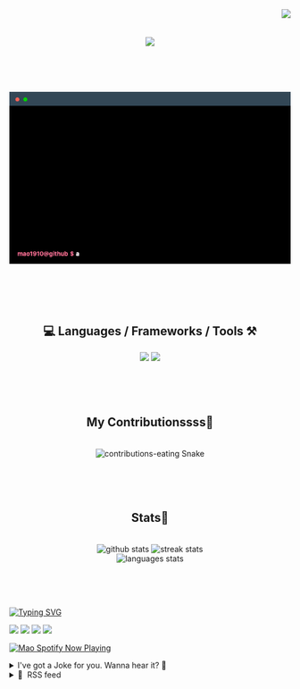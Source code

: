 <!-- VISITOR BADGE -->
<!-- https://github.com/hehuapei/visitor-badge -->

<img align="right" src="https://visitor-badge.laobi.icu/badge?page_id=mao1910.mao1910&left_color=%2379DAF9&right_color=%23FE6E96" />


<!-- TYPING SVG -->
<!-- https://github.com/DenverCoder1/readme-typing-svg -->

<h1 align="center">
    <img src="https://readme-typing-svg.herokuapp.com/?font=Righteous&size=35&center=true&vCenter=true&width=500&height=70&color=FE6E96&font=poppins&duration=5000&lines=Hi+There!+👋;+I'm+Mao!;" />
</h1>

<br/>

<!-- CODE/TERMINAL ABOUT ME -->
<h1 align="center">
<img src="./assets/terminal-5.gif" alt="Terminal" />
</h1>

<br/><br/><br/>


<!-- TECHNOLOGIES LOGOS -->
<!-- https://github.com/tandpfun/skill-icons -->

<h2 align="center">💻 Languages / Frameworks / Tools ⚒️</h2>
<div align="center">
    <img src="https://skillicons.dev/icons?i=javascript,typescript,angular,react,html,css,scss,bootstrap,cs,java,spring" />
    <img src="https://skillicons.dev/icons?i=flutter,firebase,supabase,mysql,git,github,gitlab,vscode,idea,maven,figma" />
</div>

<br/><br/><br/>


<!-- CONTRIBUTIONS SNAKE GAME -->
<!-- https://github.com/Platane/snk -->

<div align="center">
  <h2> My Contributionssss🐍 </h2>
  <br>
  <img alt="contributions-eating Snake" src="https://raw.githubusercontent.com/mao1910/mao1910/output/github-contribution-grid-snake.svg" />

  <!-- Four lines below suggested by Planate for Dark mode-->
  <picture>
  <source media="(prefers-color-scheme: dark)" srcset="github-snake-dark.svg" />
  <source media="(prefers-color-scheme: light)" srcset="github-snake.svg" />
  </picture>
  
  <br/><br/><br/>
</div>


<!-- GITHUB STATS -->
<!-- https://github.com/DenverCoder1/github-readme-streak-stats -->
<!-- https://github.com/anuraghazra/github-readme-stats -->
<!-- https://github-readme-stats-mao1910.vercel.app/ My own Vercel deployment-->

<h2 align="center"> Stats📝 </h2>
  <br>
<div align=center>
  <img width=429 src="https://github-readme-stats-mao1910.vercel.app/api?username=mao1910&count_private=true&show_icons=true&theme=dracula&rank_icon=github&hide=contribs&border_radius=10&border_color=79DAF9" alt="github stats"/>
  <img width=396 src="https://streak-stats.demolab.com/?user=mao1910&count_private=true&theme=dracula&currStreakNum=79DAF9&currStreakLabel=FE6E96&border_radius=10&border=79DAF9" alt="streak stats"/>
  <br/>
  <img src="https://github-readme-stats-mao1910.vercel.app/api/top-langs/?username=mao1910&layout=compact&theme=dracula&border_radius=10&size_weight=0.5&count_weight=0.5&border_color=79DAF9" alt="languages stats" />
</div>

<br/><br/><br/>


<!-- FOOTER -->
<!-- https://github.com/DenverCoder1/readme-typing-svg -->
<!-- https://readme-typing-svg.demolab.com/demo/ -->

<a href="https://git.io/typing-svg"><img src="https://readme-typing-svg.demolab.com?font=Poppins&pause=1000&color=FE6E96&width=535&lines=Thanks+for+dropping+by!;Feel+free+to+check+any+of+the+Socials+below+%F0%9F%91%87;Or+the+Joke+Of+The+Day+if+you're+down+for+a+giggle+%F0%9F%98%9D;Hope+to+see+you+again+%F0%9F%91%8A;Uh%3F+You're+still+here%3F;Well...+I'm+running+out+of+things+to+say...;Tell+you+what%2C+due+to+your+effort+and+perseverance%2C;I+shall+present+you+with+a+short+poem%3A;%22To+code%2C+or+not+to+code%2C+that+is+the+question%3A;Whether+'tis+nobler+in+the+IDE+to+debug;The+errors+and+issues+of+outrageous+software%2C;Or+to+take+up+the+keyboard+against+a+sea+of+bugs;And+by+coding%2C+end+them.%22;by+William+Shakespeare%2C+probably.+;Pretty+sure+that's+Hamlet's.;Alrighty%2C+this+has+been+fun.;But+I'll+restart+the+loop+now...+see+ya+soon!" alt="Typing SVG" /></a>


<!--  SOCIAL NETWORKS -->
<!-- https://github.com/alexandresanlim/Badges4-README.md-Profile -->

  <div> 
    <a href="https://www.deviantart.com/madeinkobaia/art/my-profile-is-under-construction-265626465" target="_blank"><img src="https://img.shields.io/badge/-LinkedIn-%230077B5?style=for-the-badge&logo=linkedin&logoColor=white" target="_blank"></a> <!-- ADD LINKEDIN PROFILE -->
    <a href = "https://www.nicepng.com/ourpic/u2q8o0t4t4r5o0r5_website-under-construction-png-graphic-transparent-website-under/"><img src="https://img.shields.io/badge/Portfolio-4285F4?style=for-the-badge&logo=Google-chrome&logoColor=white" target="_blank"></a> <!-- ADD PORTFOLIO WEBSITE -->
    <a href="https://discord.gg" target="_blank"><img src="https://img.shields.io/badge/Discord-7289DA?style=for-the-badge&logo=discord&logoColor=white" target="_blank"></a> <!-- ADD DISCORD -->
    <a href = "mailto:mao1910dev@gmail.com"><img src="https://img.shields.io/badge/Gmail-D14836?style=for-the-badge&logo=gmail&logoColor=white" target="_blank"></a>
  </div>


<!-- SPOTIFY PLAYING-->
<!-- https://github.com/novatorem/novatorem -->
<!-- https://spotify-now-playing-novatorem-git-main-mao1910.vercel.app/ My own Vercel deployment-->

[<img width=438px src="https://spotify-now-playing-git-main-mao1910.vercel.app//api/spotify/?border_color=FE6E96" alt="Mao Spotify Now Playing" />](https://open.spotify.com/user/31542et242zglhf42ydrtqgvuvde)


<!-- JOKE OF THE DAY -->
<!-- https://github.com/ABSphreak/readme-jokes -->
<!-- https://readme-jokes-git-master-mao1910.vercel.app/ My own Vercel deployment-->

<details>
<summary>I've got a Joke for you. Wanna hear it? 🙈</summary>

<br/>

 <tr>
 <td style="padding-top:4px"><img src = "https://readme-jokes-git-master-mao1910.vercel.app/api?&theme=dracula"></td>
 </tr>

</details>


<!-- RSS FEED -->
<!-- https://github.com/gautamkrishnar/blog-post-workflow -->

<details>
<summary>📕 &nbsp;RSS feed</summary>

<br/>

<!-- BLOG-POST-LIST:START -->
 #### - [Музыкальный discord бот Kai'Sa](https://dev.to/edexade/muzykalnyi-discord-bot-kaisa-1p24) 
 <details><summary>Article</summary> <h2>
  
  
  🎵 Добро пожаловать в мир музыки с "Кайсой из К/DA"! 🎵
</h2>

<p>🎧 Познакомьтесь с вашим новым музыкальным спутником, который перенесет вас в мир магии и музыки, как это делают Кайсы из K/DA! Наш бот - это не просто музыкальный бот, это настоящий артист, создающий уникальную атмосферу на вашем сервере Discord.</p>

<p>✨ Почему выбрать именно нас:</p>

<ul>
<li><strong>Поддержка всех ВК песен, альбомов и плейлистов</strong></li>
<li>🎶 Бескрайний музыкальный опыт: Наш бот предоставляет доступ к миллионам треков самых разных жанров. От хип-хопа до классики, от K-Pop до рок-н-ролла - у нас есть всё!</li>
<li>🤖 Интуитивный интерфейс управления: Наш бот прост в использовании, даже если вы новичок в Discord. Управление музыкой - это легко!</li>
<li>🌟 Поддержка текстовых и голосовых команд: Вы можете управлять музыкой, даже не выходя из голосового чата!</li>
</ul>

<p>🎉 Присоединяйтесь к нам и окунитесь в мир музыки и развлечений, напоминающий невероятные выступления Кайсы из K/DA на большой сцене! Наслаждайтесь звуками и создавайте незабываемые моменты на своем сервере Discord с музыкальным ботом "Кайса из К/DA"! 🎶💃🎤</p>

<h2>
  
  
  Не терпится начать?)
</h2>

<h3>
  
  
  Дискорд:
</h3>

<h3>
  
  
  <a href="https://discord.com/oauth2/authorize?client_id=1147834135918956577&amp;permissions=0&amp;scope=bot%20applications.commands"><u>Нажмите, чтобы добавить бота к себе на сервер</u></a>
</h3>

<h3>
  
  
  GitHub:
</h3>

<h3>
  
  
  <a href="https://github.com/issamansur/KaiSa"><u>Нажмите, чтобы посмотреть начинку и сказать, что это <del>говнокод</del></u></a>
</h3>

<h2>
  
  
  Команды
</h2>

<ul>
<li>✅ - готово</li>
<li>⌛ - в процессе</li>
<li>❌ - в планах</li>
</ul>

<div class="table-wrapper-paragraph"><table>
  <tr>
    <td><b>Команды управления ботом</b></td>
    <td><b>Команды управления аккаунтом пользователя</b></td>
  </tr>
  <tr>
    <td>✅ /ping</td>
    <td>✅ /register</td>
  </tr>
  <tr>
    <td>⌛ /help</td>
    <td>✅ /unregister</td>
  </tr>
  <tr>
    <td>✅ /report</td>
    <td>✅ /auth [id гильдии] [логин/телефон] [пароль]</td>
  </tr>
</table></div>

<div class="table-wrapper-paragraph"><table>
  <tr>
    <td><b>Команды поиска и воспроизведения музыки</b></td>
    <td><b>Команды управления воспроизведением музыки</b></td>
  </tr>
  <tr>
    <td>✅ /search [название/автор песни]</td>
    <td>✅ /list</td>
  </tr>
  <tr>
    <td>✅ /search-album [название плейлиста (исполнителя)]</td>
    <td>✅ /repeat [OFF | ONE | ALL]</td>
  </tr>
  <tr>
    <td>✅ /search-playlist [название плейлиста (пользователя)]</td>
    <td>✅ /skip</td>
  </tr>
  <tr>
    <td>⌛ Soon...</td>
    <td>✅ /quit</td>
  </tr>
</table></div>

<h2>
  
  
  Что мы кокодили, кокожим и будем кокодить:
</h2>

<h3>
  
  
  Общее:
</h3>

<ul>
<li>✅ Воспроизведение и интерактивность с голосовыми каналами</li>
<li>✅ Интеграция <code>vkpymusic</code> для доступа к аудио и плейлистам</li>
<li>✅ Работа с аудио</li>
<li>✅ СКАЧИВАНИЕ!!!</li>
<li>✅ Работа с плейлистами</li>
</ul>

<h3>
  
  
  Очередь треков:
</h3>

<ul>
<li>✅ Своя очередь для каждой группы</li>
<li>✅ Очередь треков (синхронная)</li>
<li>❌ Очередь асинхронная (с использованием <code>asyncio.Queue</code> или иначе)</li>
</ul>

<h3>
  
  
  Токены VK API:
</h3>

<ul>
<li>✅ Сохранение <code>API</code> токенов для каждой гильдии/сервера</li>
<li>✅ Автоматическое переподключение сервиса вместо <code>/register</code>
</li>
<li>❌ Проверка валидности <code>API</code> токена</li>
</ul>

<h3>
  
  
  Прочее:
</h3>

<ul>
<li>⌛ Редизайн и правки</li>
<li>⌛ Документация и комментарии к коду</li>
<li>⌛ Тестирование и отладка</li>
</ul>

<h3>
  
  
  Возможное и невозможное:
</h3>

<ul>
<li>❌ Дополнительные функции для управления плейлистами</li>
<li>❌ Интеграция с другими музыкальными сервисами</li>
<li>❌ Работоспособность на 100%</li>
</ul>

 </details> 
 <hr /> 

 #### - [Create an entry approval workflow with Statamic Revisions](https://dev.to/visuellverstehen/create-an-entry-approval-workflow-with-statamic-revisions-4gnc) 
 <details><summary>Article</summary> <p>When managing entries in your Statamic application that gather external data, such as from APIs, you may find it necessary to implement a data control step before publication. Statamic offers a useful tool for this purpose known as the revisions feature, specifically focusing on <strong>working copies</strong>.</p>

<p>In the following sections, I'll guide you through the process of creating an Approval Mechanism for Statamic.</p>

<p>This article is structured as follows:</p>

<ul>
<li>Who is this article for?</li>
<li>What we are about to do</li>
<li>Let's bring in the data!</li>
<li>Let authors know that there's something to review</li>
<li>Create a feedback form</li>
<li>Tracking feedback and dates</li>
<li>Handling publication</li>
<li>Conclusion</li>
</ul>

<h2>
  
  
  Who is this article for?
</h2>

<p>This article is primarily aimed at Statamic developers who are already acquainted with Statamic's core concepts and have a basic understanding of PHP and Laravel. To fully comprehend and implement the Approval Mechanism discussed here, readers should be familiar with key Statamic elements like entries and blueprints.</p>

<p>Additionally, a basic grasp of Vue.js for handling user interface components and API integration knowledge will prove beneficial in following concepts presented in this article.</p>

<p>I would recommended that you also have a basic understanding of <a href="https://statamic.dev/extending">extending Statamic</a>, but if you're new to this, it's a good idea to explore those concepts beforehand for a smoother learning experience.</p>

<p>You need <strong>Statamic Pro</strong> to enable the revisions feature.</p>

<h2>
  
  
  What we are about to do
</h2>

<p>In this article, our primary objective is to create an Approval Mechanism within Statamic, emphasizing the process of managing entries and enabling a structured review and feedback workflow. While we briefly touch on data import as context, our main focus lies in developing this mechanism. We'll explore how to efficiently flag entries as 'Needs Review,' facilitate feedback from CMS authors through a built-in feedback form, and dynamically update entry statuses for better organization.</p>

<p>Additionally, we'll demonstrate how to log feedback and maintain feedback history as part of this comprehensive solution. For illustration, we'll use a 'persons' collection where each person is associated with a unique 'external_service_id,' linking them to external data sources.</p>

<h2>
  
  
  What's a working copy?
</h2>

<p>Working copies serve as a <strong>temporary version</strong> of an entry, generated when you edit and save an existing entry. You then have the option to create a revision or proceed with publication. Should you opt for a revision or publication, the working copy will be discarded. Conversely, choosing to save your changes ensures that the working copy is promptly updated.</p>

<p>By default working copies are saved inside the revisions folder. The path can be set in the <code>config/statamic/revisions.php</code> file. By default it's set to <code>storage_path('statamic/revisions')</code>.</p>

<h2>
  
  
  Let's bring in the data!
</h2>

<p>We assume we already have some existing persons in our collection. Inside our import method we want to update or create a working copy of each entry.<br>
</p>

<div class="highlight js-code-highlight">
<pre class="highlight php"><code><span class="k">foreach</span> <span class="p">(</span><span class="nv">$personEntries</span> <span class="k">as</span> <span class="nv">$personEntry</span><span class="p">)</span> <span class="p">{</span>
    <span class="k">if</span> <span class="p">(</span><span class="nv">$personEntry</span><span class="o">-&gt;</span><span class="nf">hasWorkingCopy</span><span class="p">())</span> <span class="p">{</span>
        <span class="c1">// Update working copy</span>
    <span class="k">else</span> <span class="p">{</span>
        <span class="c1">// Create working copy</span>
    <span class="p">}</span>
<span class="p">}</span>
</code></pre>

</div>



<p>Now let's implement these methods. We are assuming that the <strong>new data</strong> comes in an array that represents the data structure of our person blueprint. For example:<br>
</p>

<div class="highlight js-code-highlight">
<pre class="highlight php"><code><span class="nv">$newData</span> <span class="o">=</span> <span class="p">[</span>
    <span class="s1">'name'</span> <span class="o">=&gt;</span> <span class="s1">'Smeagol'</span><span class="p">,</span>
    <span class="s1">'diet'</span> <span class="o">=&gt;</span> <span class="s1">'juicy sweet fish'</span><span class="p">,</span>
    <span class="s1">'job_title'</span> <span class="o">=&gt;</span> <span class="s1">'Tourist Guide'</span><span class="p">,</span>
<span class="p">];</span>
</code></pre>

</div>



<p><strong>Creating</strong> the working copy<br>
</p>

<div class="highlight js-code-highlight">
<pre class="highlight php"><code><span class="k">function</span> <span class="n">createWorkingCopy</span><span class="p">(</span><span class="kt">Entry</span> <span class="nv">$entry</span><span class="p">,</span> <span class="kt">array</span> <span class="nv">$data</span><span class="p">)</span>
<span class="p">{</span>
    <span class="c1">// Set the new data</span>
    <span class="k">foreach</span> <span class="p">(</span><span class="nv">$data</span> <span class="k">as</span> <span class="nv">$key</span> <span class="o">=&gt;</span> <span class="nv">$value</span><span class="p">)</span> <span class="p">{</span>
        <span class="nv">$entry</span><span class="o">-&gt;</span><span class="nf">set</span><span class="p">(</span><span class="nv">$key</span><span class="p">,</span> <span class="nv">$value</span><span class="p">);</span>
    <span class="p">}</span>

    <span class="c1">// Create a working copy from the entry</span>
    <span class="nv">$workingCopy</span> <span class="o">=</span> <span class="nv">$entry</span><span class="o">-&gt;</span><span class="nf">makeWorkingCopy</span><span class="p">();</span>

    <span class="c1">// Save the working copy</span>
    <span class="nv">$workingCopy</span><span class="o">-&gt;</span><span class="nf">save</span><span class="p">();</span>
<span class="p">}</span>
</code></pre>

</div>



<p><strong>Updating</strong> the working copy is a little more complicated since the data can't be set directly on the working copy. We have to get the data from the working copy, update it and then save it again.<br>
</p>

<div class="highlight js-code-highlight">
<pre class="highlight php"><code><span class="k">function</span> <span class="n">updateWorkingCopy</span><span class="p">(</span><span class="kt">Entry</span> <span class="nv">$entry</span><span class="p">,</span> <span class="kt">array</span> <span class="nv">$newData</span><span class="p">)</span>
<span class="p">{</span>
    <span class="c1">// Get current data from the data attribute and merge it with the new data.</span>
    <span class="nv">$currentData</span> <span class="o">=</span> <span class="nv">$entry</span><span class="o">-&gt;</span><span class="nf">workingCopy</span><span class="p">()</span><span class="o">-&gt;</span><span class="nf">attribute</span><span class="p">(</span><span class="s1">'data'</span><span class="p">);</span>
    <span class="nv">$updatedData</span> <span class="o">=</span> <span class="p">[</span><span class="mf">...</span><span class="nv">$currentData</span><span class="p">,</span> <span class="mf">...</span><span class="nv">$newPureData</span><span class="p">];</span>

    <span class="nv">$entry</span>
        <span class="o">-&gt;</span><span class="nf">workingCopy</span><span class="p">()</span>
        <span class="o">-&gt;</span><span class="nf">attribute</span><span class="p">(</span><span class="s1">'data'</span><span class="p">,</span> <span class="nv">$updatedData</span><span class="p">)</span>
        <span class="o">-&gt;</span><span class="nf">save</span><span class="p">();</span>
<span class="p">}</span>
</code></pre>

</div>



<p>So, at the moment, we always create or update a working copy and overwrite a possible existing one. In this case, that's okay, but you may want to check if there is already a working copy, and if so, create a new revision instead of overwriting the working copy. But that results in potentially a lot of revisions. So you have to decide what's best for you. I will only cover the working copy case here.</p>

<p>Additionally, you should have a field in your entries blueprint where you save the last imported date to check if the incoming data is newer than the last import. If not, you can skip the entry. That, of course, presupposes that your external data also provides some kind of 'updated_at' field.</p>

<h2>
  
  
  Let authors know that there's something to review
</h2>

<p>What we did before is basically everything you need to have a simple approval mechanism where new data gets saved inside a working copy to be reviewed. But we want to give the CMS authors a hint that there is something to review. We will do this by adding a status field.</p>

<p>What we need is a custom field type that we can use in our blueprint. I won't go into detail here about how to create a custom field type. You can read about it in the <a href="https://statamic.dev/extending/fieldtypes">Statamic documentation</a>.</p>

<p>We will create a custom field type called 'approval_status' that will have three possible values: 'needs_review,' 'approved,' and 'feedback_sent.'</p>

<p>We will add some methods to our ApprovalStatus.php fieldtype class to check the status.<br>
</p>

<div class="highlight js-code-highlight">
<pre class="highlight php"><code><span class="k">public</span> <span class="k">function</span> <span class="n">preProcessIndex</span><span class="p">(</span><span class="nv">$data</span><span class="p">)</span>
<span class="p">{</span>
    <span class="k">return</span> <span class="nv">$this</span><span class="o">-&gt;</span><span class="nf">getStatus</span><span class="p">();</span>
<span class="p">}</span>

<span class="k">public</span> <span class="k">function</span> <span class="n">preload</span><span class="p">()</span>
<span class="p">{</span>
    <span class="k">return</span> <span class="nv">$this</span><span class="o">-&gt;</span><span class="nf">getStatus</span><span class="p">();</span>
<span class="p">}</span>

<span class="k">protected</span> <span class="k">function</span> <span class="n">getStatus</span><span class="p">():</span> <span class="kt">array</span>
<span class="p">{</span>
    <span class="nv">$entry</span> <span class="o">=</span> <span class="nv">$this</span><span class="o">-&gt;</span><span class="nf">field</span><span class="p">()</span><span class="o">-&gt;</span><span class="k">parent</span><span class="p">();</span>

    <span class="k">return</span> <span class="nc">ApprovalStatus</span><span class="o">::</span><span class="nf">get</span><span class="p">(</span><span class="nv">$entry</span><span class="p">);</span>
<span class="p">}</span>
</code></pre>

</div>



<p>As you can see, it can be better to outsource the logic to a separate class. We will create an ApprovalStatus class that will have a static method to get the status. This method will use a variable <code>$feedbackDate</code>. This variable will be set when the CMS author gives feedback and deleted when the working copy is published. We will cover this later.</p>

<p>Here's a little diagram that visually explains the logic behind the status check:</p>

<p><a href="https://res.cloudinary.com/practicaldev/image/fetch/s--2QW8X5-1--/c_limit%2Cf_auto%2Cfl_progressive%2Cq_auto%2Cw_800/https://dev-to-uploads.s3.amazonaws.com/uploads/articles/8nxdpy58dxq30m44tqp1.png" class="article-body-image-wrapper"><img src="https://res.cloudinary.com/practicaldev/image/fetch/s--2QW8X5-1--/c_limit%2Cf_auto%2Cfl_progressive%2Cq_auto%2Cw_800/https://dev-to-uploads.s3.amazonaws.com/uploads/articles/8nxdpy58dxq30m44tqp1.png" alt="The logic behind the approval status" width="800" height="453"></a></p>

<p>… and the corresponding code:<br>
</p>

<div class="highlight js-code-highlight">
<pre class="highlight php"><code><span class="k">public</span> <span class="k">static</span> <span class="k">function</span> <span class="n">get</span><span class="p">(</span><span class="kt">Entry</span> <span class="nv">$entry</span><span class="p">):</span> <span class="kt">array</span>
<span class="p">{</span>
    <span class="nv">$workingCopyData</span> <span class="o">=</span> <span class="nv">$entry</span><span class="o">-&gt;</span><span class="nf">workingCopy</span><span class="p">()</span><span class="o">?-&gt;</span><span class="nf">attribute</span><span class="p">(</span><span class="s1">'data'</span><span class="p">);</span>
    <span class="nv">$feedbackDate</span> <span class="o">=</span> <span class="nv">$workingCopyData</span><span class="p">[</span><span class="s1">'feedback_date'</span><span class="p">];</span>

    <span class="c1">// The person has no working copy and is published, so there's noting to be reviewed.</span>
    <span class="k">if</span> <span class="p">(</span><span class="o">!</span> <span class="nv">$entry</span><span class="o">-&gt;</span><span class="nf">hasWorkingCopy</span><span class="p">()</span> <span class="o">&amp;&amp;</span> <span class="nv">$entry</span><span class="o">-&gt;</span><span class="nf">published</span><span class="p">())</span> <span class="p">{</span>
        <span class="k">return</span> <span class="p">[</span><span class="s1">'status'</span> <span class="o">=&gt;</span> <span class="s1">'approved'</span><span class="p">];</span>
    <span class="p">}</span>

    <span class="c1">// The person has a working copy and has no feedback date, so a review was sent.</span>
    <span class="k">if</span> <span class="p">(</span><span class="nv">$entry</span><span class="o">-&gt;</span><span class="nf">hasWorkingCopy</span><span class="p">()</span> <span class="o">&amp;&amp;</span> <span class="nv">$feedbackDate</span><span class="p">)</span> <span class="p">{</span>
        <span class="k">return</span> <span class="p">[</span><span class="s1">'status'</span> <span class="o">=&gt;</span> <span class="s1">'feedback_sent'</span><span class="p">];</span>
    <span class="p">}</span>

    <span class="c1">// The person has a working copy and has no feedback date, so it needs a review.</span>
    <span class="k">if</span> <span class="p">(</span><span class="nv">$entry</span><span class="o">-&gt;</span><span class="nf">hasWorkingCopy</span><span class="p">()</span> <span class="o">&amp;&amp;</span> <span class="o">!</span> <span class="nv">$feedbackDate</span><span class="p">)</span> <span class="p">{</span>
        <span class="k">return</span> <span class="p">[</span><span class="s1">'status'</span> <span class="o">=&gt;</span> <span class="s1">'needs_review'</span><span class="p">];</span>
    <span class="p">}</span>
<span class="p">}</span>
</code></pre>

</div>



<p>The Vue components to our ApprovalStatus field type class are pretty simple. They get the status with the help of the <code>preload()</code> and the <code>preProcessIndex()</code> methods.<br>
</p>

<div class="highlight js-code-highlight">
<pre class="highlight javascript"><code><span class="c1">// ApprovalStatus.vue</span>

<span class="o">&lt;</span><span class="nx">template</span><span class="o">&gt;</span>
    <span class="o">&lt;</span><span class="nx">div</span><span class="o">&gt;</span><span class="p">{{</span> <span class="k">this</span><span class="p">.</span><span class="nx">meta</span><span class="p">.</span><span class="nx">status</span> <span class="p">}}</span><span class="o">&lt;</span><span class="sr">/div</span><span class="err">&gt;
</span><span class="o">&lt;</span><span class="sr">/template</span><span class="err">&gt;
</span></code></pre>

</div>





<div class="highlight js-code-highlight">
<pre class="highlight javascript"><code><span class="c1">// ApprovalStatusIndex.vue</span>

<span class="o">&lt;</span><span class="nx">template</span><span class="o">&gt;</span>
    <span class="o">&lt;</span><span class="nx">span</span><span class="o">&gt;</span><span class="p">{{</span> <span class="k">this</span><span class="p">.</span><span class="nx">value</span><span class="p">.</span><span class="nx">status</span> <span class="p">}}</span><span class="o">&lt;</span><span class="sr">/span</span><span class="err">&gt;
</span><span class="o">&lt;</span><span class="sr">/template</span><span class="err">&gt;
</span></code></pre>

</div>



<p>You can also add your classes and pass a color to your status array to style the status in the control panel. You can find more information about index field types here: <a href="https://statamic.dev/extending/fieldtypes#index-fieldtypes">Statamic Index Fieldtypes</a></p>

<h2>
  
  
  Giving Feedback
</h2>

<p><a href="https://res.cloudinary.com/practicaldev/image/fetch/s--OtCQX82d--/c_limit%2Cf_auto%2Cfl_progressive%2Cq_auto%2Cw_800/https://dev-to-uploads.s3.amazonaws.com/uploads/articles/p5srd95lx1jyrqrp9731.png" class="article-body-image-wrapper"><img src="https://res.cloudinary.com/practicaldev/image/fetch/s--OtCQX82d--/c_limit%2Cf_auto%2Cfl_progressive%2Cq_auto%2Cw_800/https://dev-to-uploads.s3.amazonaws.com/uploads/articles/p5srd95lx1jyrqrp9731.png" alt="Feedback Workflow Step 1" width="673" height="430"></a></p>

<p><a href="https://res.cloudinary.com/practicaldev/image/fetch/s--kTarJiru--/c_limit%2Cf_auto%2Cfl_progressive%2Cq_auto%2Cw_800/https://dev-to-uploads.s3.amazonaws.com/uploads/articles/1svk7xgo2zc7hokwxkzd.png" class="article-body-image-wrapper"><img src="https://res.cloudinary.com/practicaldev/image/fetch/s--kTarJiru--/c_limit%2Cf_auto%2Cfl_progressive%2Cq_auto%2Cw_800/https://dev-to-uploads.s3.amazonaws.com/uploads/articles/1svk7xgo2zc7hokwxkzd.png" alt="Feedback Workflow Step 2 and 3" width="673" height="186"></a></p>

<p><a href="https://res.cloudinary.com/practicaldev/image/fetch/s--6zONksek--/c_limit%2Cf_auto%2Cfl_progressive%2Cq_auto%2Cw_800/https://dev-to-uploads.s3.amazonaws.com/uploads/articles/pkoe76v667jodlxrodzo.png" class="article-body-image-wrapper"><img src="https://res.cloudinary.com/practicaldev/image/fetch/s--6zONksek--/c_limit%2Cf_auto%2Cfl_progressive%2Cq_auto%2Cw_800/https://dev-to-uploads.s3.amazonaws.com/uploads/articles/pkoe76v667jodlxrodzo.png" alt="Feedback Wokflow Step 4" width="673" height="413"></a></p>

<h3>
  
  
  Create a feedback form
</h3>

<p>The form is also a custom fieldtype. It will have a textarea and a button to submit the feedback. We assume that the person entry has an email stored. We can write our feedback into the text field and with the click on the button, we will make a post request to a custom route that takes care of error handling and sending the mail. After sending the mail, we want to disable the form and the button to prevent multiple feedbacks.</p>

<p>This is how the Vue component can look like:<br>
</p>

<div class="highlight js-code-highlight">
<pre class="highlight javascript"><code><span class="o">&lt;</span><span class="nx">template</span><span class="o">&gt;</span>
    <span class="o">&lt;</span><span class="nx">div</span><span class="o">&gt;</span>
        <span class="o">&lt;</span><span class="nx">textarea</span> <span class="nx">v</span><span class="o">-</span><span class="nx">model</span><span class="o">=</span><span class="dl">"</span><span class="s2">message</span><span class="dl">"</span><span class="o">&gt;&lt;</span><span class="sr">/textarea</span><span class="err">&gt;
</span>        <span class="o">&lt;</span><span class="nx">div</span><span class="o">&gt;</span>
            <span class="o">&lt;</span><span class="nx">div</span><span class="o">&gt;</span><span class="nx">Send</span> <span class="nx">a</span> <span class="nx">mail</span> <span class="nx">to</span> <span class="p">{{</span> <span class="k">this</span><span class="p">.</span><span class="nx">mail</span> <span class="p">}}</span><span class="o">&lt;</span><span class="sr">/div</span><span class="err">&gt;
</span>            <span class="o">&lt;</span><span class="nx">button</span> <span class="p">:</span><span class="nx">disabled</span><span class="o">=</span><span class="dl">"</span><span class="s2">mailSent</span><span class="dl">"</span> <span class="p">@</span><span class="nd">click</span><span class="o">=</span><span class="dl">"</span><span class="s2">sendEmail</span><span class="dl">"</span><span class="o">&gt;</span>
                <span class="o">&lt;</span><span class="nx">span</span> <span class="nx">v</span><span class="o">-</span><span class="k">if</span><span class="o">=</span><span class="dl">"</span><span class="s2">this.mailSent</span><span class="dl">"</span><span class="o">&gt;</span><span class="nx">E</span><span class="o">-</span><span class="nx">Mail</span> <span class="nx">is</span> <span class="nx">on</span> <span class="nx">the</span> <span class="nx">way</span><span class="o">&lt;</span><span class="sr">/span</span><span class="err">&gt;
</span>                <span class="o">&lt;</span><span class="nx">span</span> <span class="nx">v</span><span class="o">-</span><span class="k">else</span><span class="o">&gt;</span><span class="nx">Send</span> <span class="nx">E</span><span class="o">-</span><span class="nx">Mail</span><span class="o">&lt;</span><span class="sr">/span</span><span class="err">&gt;
</span>            <span class="o">&lt;</span><span class="sr">/button</span><span class="err">&gt;
</span>        <span class="o">&lt;</span><span class="sr">/div</span><span class="err">&gt;
</span>    <span class="o">&lt;</span><span class="sr">/div</span><span class="err">&gt;
</span><span class="o">&lt;</span><span class="sr">/template</span><span class="err">&gt;
</span>
<span class="o">&lt;</span><span class="nx">script</span><span class="o">&gt;</span>
<span class="k">import</span> <span class="nx">axios</span> <span class="k">from</span> <span class="dl">'</span><span class="s1">axios</span><span class="dl">'</span><span class="p">;</span>

<span class="k">export</span> <span class="k">default</span> <span class="p">{</span>
    <span class="na">mixins</span><span class="p">:</span> <span class="p">[</span><span class="nx">Fieldtype</span><span class="p">],</span>
    <span class="na">inject</span><span class="p">:</span> <span class="p">[</span><span class="dl">'</span><span class="s1">storeName</span><span class="dl">'</span><span class="p">],</span>

    <span class="nx">data</span><span class="p">()</span> <span class="p">{</span>
        <span class="k">return</span> <span class="p">{</span>
            <span class="na">message</span><span class="p">:</span> <span class="dl">''</span><span class="p">,</span>
            <span class="na">mailSent</span><span class="p">:</span> <span class="kc">false</span><span class="p">,</span>
        <span class="p">};</span>
    <span class="p">},</span>

    <span class="na">computed</span><span class="p">:</span> <span class="p">{</span>
        <span class="na">mail</span><span class="p">:</span> <span class="kd">function</span> <span class="p">()</span> <span class="p">{</span>
            <span class="k">return</span> <span class="k">this</span><span class="p">.</span><span class="nx">$store</span><span class="p">.</span><span class="nx">state</span><span class="p">.</span><span class="nx">publish</span><span class="p">[</span><span class="k">this</span><span class="p">.</span><span class="nx">storeName</span><span class="p">].</span><span class="nx">values</span><span class="p">.</span><span class="nx">email</span><span class="p">;</span>
        <span class="p">},</span>
        <span class="na">pid</span><span class="p">:</span> <span class="kd">function</span> <span class="p">()</span> <span class="p">{</span>
            <span class="k">return</span> <span class="k">this</span><span class="p">.</span><span class="nx">$store</span><span class="p">.</span><span class="nx">state</span><span class="p">.</span><span class="nx">publish</span><span class="p">[</span><span class="k">this</span><span class="p">.</span><span class="nx">storeName</span><span class="p">].</span><span class="nx">values</span><span class="p">.</span><span class="nx">pid</span><span class="p">;</span>
        <span class="p">},</span>
    <span class="p">},</span>

    <span class="na">methods</span><span class="p">:</span> <span class="p">{</span>
        <span class="nx">sendEmail</span><span class="p">()</span> <span class="p">{</span>
            <span class="k">this</span><span class="p">.</span><span class="nx">$progress</span><span class="p">.</span><span class="nx">start</span><span class="p">(</span><span class="dl">'</span><span class="s1">review_mail</span><span class="dl">'</span><span class="p">);</span>

            <span class="nx">axios</span><span class="p">.</span><span class="nx">post</span><span class="p">(</span><span class="dl">'</span><span class="s1">/admin/person/review/send</span><span class="dl">'</span><span class="p">,</span> <span class="p">{</span>
                <span class="na">message</span><span class="p">:</span> <span class="k">this</span><span class="p">.</span><span class="nx">message</span><span class="p">,</span>
                <span class="na">email</span><span class="p">:</span> <span class="k">this</span><span class="p">.</span><span class="nx">mail</span><span class="p">,</span>
            <span class="p">})</span>
                <span class="p">.</span><span class="nx">then</span><span class="p">(</span><span class="nx">response</span> <span class="o">=&gt;</span> <span class="p">{</span>
                    <span class="k">this</span><span class="p">.</span><span class="nx">$progress</span><span class="p">.</span><span class="nx">complete</span><span class="p">(</span><span class="dl">'</span><span class="s1">review_mail</span><span class="dl">'</span><span class="p">);</span>
                    <span class="k">this</span><span class="p">.</span><span class="nx">$toast</span><span class="p">.</span><span class="nx">success</span><span class="p">(</span><span class="s2">`E-Mail sent to </span><span class="p">${</span><span class="k">this</span><span class="p">.</span><span class="nx">mail</span><span class="p">}</span><span class="s2">!`</span><span class="p">);</span>
                    <span class="k">this</span><span class="p">.</span><span class="nx">mailSent</span> <span class="o">=</span> <span class="kc">true</span><span class="p">;</span>
                <span class="p">})</span>
                <span class="p">.</span><span class="k">catch</span><span class="p">(</span><span class="nx">error</span> <span class="o">=&gt;</span> <span class="p">{</span>
                    <span class="k">this</span><span class="p">.</span><span class="nx">$progress</span><span class="p">.</span><span class="nx">complete</span><span class="p">(</span><span class="dl">'</span><span class="s1">review_mail</span><span class="dl">'</span><span class="p">);</span>
                    <span class="k">this</span><span class="p">.</span><span class="nx">$toast</span><span class="p">.</span><span class="nx">error</span><span class="p">(</span><span class="nx">error</span><span class="p">.</span><span class="nx">response</span><span class="p">.</span><span class="nx">data</span><span class="p">.</span><span class="nx">error</span><span class="p">);</span>
                    <span class="k">this</span><span class="p">.</span><span class="nx">mailSent</span> <span class="o">=</span> <span class="kc">false</span><span class="p">;</span>
                <span class="p">});</span>
        <span class="p">}</span>
    <span class="p">}</span>
<span class="p">};</span>
<span class="o">&lt;</span><span class="sr">/script</span><span class="err">&gt;
</span></code></pre>

</div>



<h3>
  
  
  Tracking feedback and dates
</h3>

<p>To allow a better overview of previous sent feedback, you can log your feedback in a replicator field below the feedback form. Simply add some code to the method that handles your post request from the form component above. Let's assume this method is inside the same class as the create and update working copy methods.<br>
</p>

<div class="highlight js-code-highlight">
<pre class="highlight php"><code><span class="k">function</span> <span class="n">saveFeedback</span><span class="p">(</span><span class="kt">string</span> <span class="nv">$entryId</span><span class="p">,</span> <span class="kt">string</span> <span class="nv">$feedbackMessage</span><span class="p">)</span>
<span class="p">{</span>
    <span class="nv">$entry</span> <span class="o">=</span> <span class="nc">Entry</span><span class="o">::</span><span class="nf">find</span><span class="p">(</span><span class="nv">$entryId</span><span class="p">);</span>

    <span class="nv">$currentFeedbackLog</span> <span class="o">=</span> <span class="nv">$entry</span><span class="o">-&gt;</span><span class="nf">workingCopy</span><span class="p">()</span><span class="o">-&gt;</span><span class="nf">attribute</span><span class="p">(</span><span class="s1">'data'</span><span class="p">)[</span><span class="s1">'feedback_logs'</span><span class="p">]</span> <span class="o">??</span> <span class="p">[];</span>
    <span class="nv">$newLog</span> <span class="o">=</span> <span class="p">[</span>
        <span class="s1">'type'</span> <span class="o">=&gt;</span> <span class="s1">'log'</span><span class="p">,</span>
        <span class="s1">'enabled'</span> <span class="o">=&gt;</span> <span class="kc">true</span><span class="p">,</span>
        <span class="s1">'id'</span> <span class="o">=&gt;</span> <span class="nc">RowId</span><span class="o">::</span><span class="nf">generate</span><span class="p">(),</span>
        <span class="s1">'mail'</span> <span class="o">=&gt;</span> <span class="nv">$feedbackLog</span><span class="p">,</span>
        <span class="s1">'time'</span> <span class="o">=&gt;</span> <span class="nf">now</span><span class="p">()</span><span class="o">-&gt;</span><span class="nf">format</span><span class="p">(</span><span class="s1">'d.m.Y H:i:s'</span><span class="p">),</span>
    <span class="p">];</span>

    <span class="nv">$updatedLog</span> <span class="o">=</span> <span class="nb">array_merge</span><span class="p">([</span><span class="nv">$newLog</span><span class="p">],</span> <span class="nv">$currentFeedbackLog</span><span class="p">);</span>

    <span class="nv">$this</span><span class="o">-&gt;</span><span class="nf">updateWorkingCopy</span><span class="p">(</span><span class="nv">$entry</span><span class="p">,</span> <span class="p">[</span>
        <span class="s1">'feedback_logs'</span> <span class="o">=&gt;</span> <span class="nv">$updatedLog</span><span class="p">,</span>
        <span class="s1">'feedback_date'</span> <span class="o">=&gt;</span> <span class="nf">now</span><span class="p">()</span><span class="o">-&gt;</span><span class="nf">format</span><span class="p">(</span><span class="s1">'Y-m-d\TH:i:s.uP'</span><span class="p">),</span>

    <span class="p">]);</span>
<span class="p">}</span>
</code></pre>

</div>



<h2>
  
  
  Handling publication
</h2>

<p>To finish up the approval mechanism, we just have to delete the feedback date automatically when the entry gets published. We can achieve this by <a href="https://statamic.dev/extending/events#overview">listening to the <code>EntrySaved</code></a> vent. We will create a listener class that will check if the entry is from the persons collection and has set a feedback date and if so, delete the feedback date.<br>
</p>

<div class="highlight js-code-highlight">
<pre class="highlight php"><code><span class="k">public</span> <span class="k">function</span> <span class="n">handle</span><span class="p">(</span><span class="kt">object</span> <span class="nv">$event</span><span class="p">):</span> <span class="kt">void</span>
<span class="p">{</span>
    <span class="nv">$entry</span> <span class="o">=</span> <span class="nv">$event</span><span class="o">-&gt;</span><span class="n">entry</span><span class="p">;</span>
    <span class="nv">$collectionHandle</span> <span class="o">=</span> <span class="nv">$entry</span><span class="o">-&gt;</span><span class="n">collection</span><span class="o">-&gt;</span><span class="n">handle</span><span class="p">;</span>

    <span class="k">if</span> <span class="p">(</span><span class="o">!</span> <span class="nv">$collectionHandle</span> <span class="o">===</span> <span class="s1">'persons'</span><span class="p">)</span> <span class="p">{</span>
        <span class="k">return</span><span class="p">;</span>
    <span class="p">}</span>

    <span class="k">if</span> <span class="p">(</span><span class="o">!</span> <span class="nv">$entry</span><span class="o">-&gt;</span><span class="n">feedback_date</span><span class="p">)</span> <span class="p">{</span>
        <span class="k">return</span><span class="p">;</span>
    <span class="p">}</span>

    <span class="nv">$entry</span><span class="o">-&gt;</span><span class="nf">set</span><span class="p">(</span><span class="s1">'feedback_date'</span><span class="p">,</span> <span class="kc">null</span><span class="p">)</span><span class="o">-&gt;</span><span class="nf">saveQuietly</span><span class="p">();</span>
<span class="p">}</span>
</code></pre>

</div>



<p>This is how the Feedback UI could look like:</p>

<p><a href="https://res.cloudinary.com/practicaldev/image/fetch/s--u4kMfxW8--/c_limit%2Cf_auto%2Cfl_progressive%2Cq_auto%2Cw_800/https://dev-to-uploads.s3.amazonaws.com/uploads/articles/4hrd3cvcm79d4nhluex7.png" class="article-body-image-wrapper"><img src="https://res.cloudinary.com/practicaldev/image/fetch/s--u4kMfxW8--/c_limit%2Cf_auto%2Cfl_progressive%2Cq_auto%2Cw_800/https://dev-to-uploads.s3.amazonaws.com/uploads/articles/4hrd3cvcm79d4nhluex7.png" alt="The entry feedback form, status and log" width="800" height="676"></a></p>

<p><a href="https://res.cloudinary.com/practicaldev/image/fetch/s--2LKbwd9b--/c_limit%2Cf_auto%2Cfl_progressive%2Cq_auto%2Cw_800/https://dev-to-uploads.s3.amazonaws.com/uploads/articles/wftrfct9owxt7l4e9rrn.png" class="article-body-image-wrapper"><img src="https://res.cloudinary.com/practicaldev/image/fetch/s--2LKbwd9b--/c_limit%2Cf_auto%2Cfl_progressive%2Cq_auto%2Cw_800/https://dev-to-uploads.s3.amazonaws.com/uploads/articles/wftrfct9owxt7l4e9rrn.png" alt="The index view with status" width="800" height="237"></a></p>

<h2>
  
  
  Conclusion
</h2>

<p>Great! 🎉 We now have a simple approval mechanism for our Statamic application. Of course, you can extend this mechanism to your needs. For example, you can add a field to your entries blueprint where you can set the email address of the person that should review the entry or for the person that should review it. It's also very handy to add a filter to your index view to filter for entries that need a review.</p>

<p>When handling multisites, you should think about if you want to have a separate approval mechanism for each site or if you want to have a global one. In my case, I disabled the review form for any other language than the default one, and the authors are always sending reviews for all localizations in one mail. When creating and updating the working copy, you have to update each localization separately. Take a look at the <code>$entry-&gt;descendants()</code> method to get all localizations of an entry.</p>

<p>I hope this article was helpful for you. If you have any questions or suggestions, please let me know in the comments. 👋</p>

 </details> 
 <hr /> 

 #### - [Solving "Diameter of Binary Tree" Leet code Question](https://dev.to/leetcode/solving-diameter-of-binary-tree-leet-code-question-264l) 
 <details><summary>Article</summary> <h2>
  
  
  Intuition
</h2>

<p>We want to find the diameter of a <code>binary tree</code>, which is the length of the longest <code>path</code> between any two nodes. This path may or may not pass through the <code>root</code>.</p>

<h2>
  
  
  Approach
</h2>

<p>We perform a depth-first traversal of the tree and calculate the height of each subtree. While calculating the height of each node, we also update the diameter if a longer path is found. The final result will be stored in the <code>diameter</code> variable.</p>

<p><strong>Time complexity</strong><br>
O(n) - We visit each node once.</p>

<p><strong>Space complexity</strong><br>
O(h) - Recursive call stack space, where h is the height of the tree.</p>

<h2>
  
  
  Code
</h2>



<div class="highlight js-code-highlight">
<pre class="highlight plaintext"><code>/**
 * Definition for a binary tree node.
 * public class TreeNode {
 *     int val;
 *     TreeNode left;
 *     TreeNode right;
 *     TreeNode() {}
 *     TreeNode(int val) { this.val = val; }
 *     TreeNode(int val, TreeNode left, TreeNode right) {
 *         this.val = val;
 *         this.left = left;
 *         this.right = right;
 *     }
 * }
 */
class Solution {

    int diameter = 0;

    public int diameterOfBinaryTree(TreeNode root) {
        height(root);
        return diameter;
    }

    public int height(TreeNode node){

        if(node == null) {
            return 0;
        }

        int lh = height(node.left);
        int rh = height(node.right);
        diameter = Math.max(diameter,lh+rh);

        return 1 + Math.max(lh,rh);
    }
}
</code></pre>

</div>



<p>Happy coding,<br>
shiva</p>

 </details> 
 <hr /> 

 #### - [Best Tips and Practices for .NET Performance Optimization and Scalability](https://dev.to/ifourtechnolab/best-tips-and-practices-for-net-performance-optimization-and-scalability-41gh) 
 <details><summary>Article</summary> <p>Have you ever experienced a slow-loading webpage or an unresponsive application that seemed to take forever to complete a task? If so, you know the frustration that comes with poor performance. In today's fast-paced digital world, users demand high-performing and responsive applications that can handle large amounts of data without any lag or delays. This is where .NET performance optimization and scalability come into play.</p>

<p>.NET is a popular custom software development framework used for developing a wide range of applications, from websites to desktop applications and mobile apps. While .NET is well-known for its simplicity of use and quick development capabilities, optimizing and scaling for high-performance and big workloads can be difficult. As more organizations and clients rely on digital apps, the demand for streamlined and scalable .NET applications grows. For this reason, clients aim to <a href="https://www.ifourtechnolab.com/hire-dot-net-developer">hire dedicated .NET developers</a> to build flawless websites and web applications.</p>

<p>Let's take a deep dive and learn some of the best pieces of advice on .NET optimization strategies.</p>

<h2>
  
  
  Top 10 strategies for .NET performance optimization
</h2>

<p>Honestly, .NET is not the easiest platform to work with, it takes years of hands-on experience to acquire enough knowledge to optimize the performance and scalability, here are some of the tips and tricks for optimization based on my experience.</p>

<p><a href="https://res.cloudinary.com/practicaldev/image/fetch/s--3I6GvXv1--/c_limit%2Cf_auto%2Cfl_progressive%2Cq_auto%2Cw_800/https://dev-to-uploads.s3.amazonaws.com/uploads/articles/myeqjr7ecuh9yofmp2wm.png" class="article-body-image-wrapper"><img src="https://res.cloudinary.com/practicaldev/image/fetch/s--3I6GvXv1--/c_limit%2Cf_auto%2Cfl_progressive%2Cq_auto%2Cw_800/https://dev-to-uploads.s3.amazonaws.com/uploads/articles/myeqjr7ecuh9yofmp2wm.png" alt="Image description" width="800" height="476"></a></p>

<h4>
  
  
  Planning to hire <a href="https://www.ifourtechnolab.com/csharp-development-company">C# development company</a> for your project?
</h4>

<p>Start with multi-threading, it can improve performance by allowing your application to perform multiple tasks simultaneously<br>
Caching is your friend, caching can greatly improve performance by storing frequently accessed data in memory, reducing the need to retrieve it from a slower storage location<br>
Load balancer to the rescue, it will improve the scalability of your application by distributing incoming traffic across multiple servers<br>
Always download and use the latest version of .NET, the latest versions usually include performance and scalability improvements<br>
Make use of asynchronous programming to enable multiple tasking which will lead to improved performance and scalability<br>
Examine and remove unnecessary objects and dispose of objects that are no longer needed. Use the garbage collector's memory management features to the fullest to optimize memory usage.<br>
Using a profiler can help identify performance bottlenecks in your application and provide recommendations for optimization<br>
Make use of a Content Delivery Network, a CDN can improve the performance and scalability of your application by distributing static content across multiple servers in multiple locations<br>
Always use a message queue, it will improve the scalability of your application by allowing it to handle a large number of requests simultaneously without overwhelming resources<br>
Explore the feasibility of cloud-based infrastructure, it can provide the scalability, performance, and reliability required to support large and complex applications.</p>

<ul>
<li>Vivek Basavegowda Ramu, QA at UnitedHealth Group
Performance optimization with Profiler and Caching techniques
Due to the growing business demands, .NET performance optimization has become a critical need for today’s businesses. For this reason, clients tend to hire skilled .NET Core developers to build flawless and scalable platforms capable of handling the growing number of users, and their data without degrading performance. Here are some of the best practices you can follow:</li>
</ul>

<p>Use a Profiler to Monitor Performance: A profiler can improve .NET application performance and scalability by detecting faults and monitoring performance.<br>
Caching: It improves .NET application performance and scalability. Redis or Memcached helps minimize database queries.<br>
Use Asynchronous Programming: Asynchronous programming allows your application to do numerous processes simultaneously, which can significantly reduce request processing time.<br>
Reduce Garbage Collection: .NET garbage collection can be a severe bottleneck. Use structs, arrays, and a few objects to minimize garbage collection.<br>
Optimize Your Code: Optimizing code reduces execution time. Refactoring loops to LINQ queries can improve performance. Performance monitoring tools can assist you in finding .NET application bottlenecks. AppDynamics and New Relic are open-source monitoring tools.</p>

<ul>
<li>Berry Moise Founder at BerryMo.com
Read More: 4 Proven tactics to hire .NET developers for your Business startup
Optimizing the performance and scalability of .NET applications can be complex and time-consuming. Here are a few tips and tricks to get you started:</li>
</ul>

<p>Utilize asynchronous programming to keep CPU utilization low while still executing tasks efficiently.</p>

<p>Minimize objects created or held in memory by using data structures that use less memory or dispose of them when they are no longer needed.</p>

<p>Reduce disk operations where possible by caching data in memory.</p>

<p>Profile your application regularly to ensure that resources like CPU, disk, and RAM are being used efficiently.</p>

<p>Use effective logging techniques like structured logging to capture meaningful metrics about the performance of your application over time.</p>

<ul>
<li>Omer Usanmaz, CEO of Qooper</li>
</ul>

<h2>
  
  
  Employ Garbage collection, and minimize concurrency issues
</h2>

<p><a href="https://res.cloudinary.com/practicaldev/image/fetch/s--0nWVK2by--/c_limit%2Cf_auto%2Cfl_progressive%2Cq_auto%2Cw_800/https://dev-to-uploads.s3.amazonaws.com/uploads/articles/vsiebz5ewmorrjs9844l.png" class="article-body-image-wrapper"><img src="https://res.cloudinary.com/practicaldev/image/fetch/s--0nWVK2by--/c_limit%2Cf_auto%2Cfl_progressive%2Cq_auto%2Cw_800/https://dev-to-uploads.s3.amazonaws.com/uploads/articles/vsiebz5ewmorrjs9844l.png" alt="Image description" width="800" height="578"></a></p>

<p>Use caching mechanisms to improve performance. Caching can help reduce the number of times an object is retrieved from the database or from a remote service. You can also use caching within your application itself, on individual objects or collections of objects.<br>
Tune your memory usage. By restricting the amount of memory that is used by your application, you can improve its performance. You can use garbage collection to free up unused memory, or you can configure your application to automatically compact its memory after a set period of time.<br>
Minimize concurrency issues. When multiple threads compete for access to the same resources, it can lead to increased execution time and decreased scalability. strategies for minimizing concurrency issues include using thread-safety annotations and designing your applications with careful attention to locking and synchronization primitives.<br>
Design for scale-out architectures. As your application grows in size and complexity, it may benefit from using scale-out architectures a design pattern in which multiple instances of an application are deployed on separate servers so that requests for services from users across the network are handled by separate servers rather than one central server. Scale-out architectures allow you to avoid the bottleneck that often results from having too much data processing activity concentrated on a single server instance.</p>

<ul>
<li>Ivan Marusic, CEO of RPG Overload</li>
</ul>

<h2>
  
  
  Conclusion:
</h2>

<p>.NET performance optimization is essential to improve responsiveness and speed of business applications to lead a better user experience. Scaling .NET applications can ensure that the application can handle a growing number of users, data, and workload without any performance degradation. This blog has gone through expert tips and best practices for scaling and optimizing .NET apps and websites. We hope it was helpful and covered the facts you were searching for. To get more such insights, do not forget to <a href="https://www.ifourtechnolab.com/blog">check our blog</a>.</p>

 </details> 
 <hr /> 

 #### - [SDC in Drupal core](https://dev.to/sparkfabrik/sdc-in-drupal-core-npi) 
 <details><summary>Article</summary> <h2>
  
  
  Introduction
</h2>

<p>There are a lot of contributed modules to build and manage a Drupal theme using components, but none of them has ever been elected as the de facto standard.</p>

<p>However, things have changed with the release of Drupal 10.1 in June 2023. A specific implementation was chosen for inclusion in the Drupal core. Initially developed as a contributed module named <a href="https://www.drupal.org/project/cl_components"><em>Component Libraries: Components</em></a>, this functionality has been merged into Drupal core as the new <a href="https://www.drupal.org/node/3355112"><em>SDC experimental module</em></a>.</p>

<h2>
  
  
  What is SDC?
</h2>

<p>SDC stands for <em>Single Directory Components</em>. It is a way to organize components in a single directory instead of splitting them across different folders. This approach is similar to the one used by <a href="https://reactjs.org/">React</a> and <a href="https://vuejs.org/">Vue.js</a>.</p>

<p>The main advantage of this solution is that it <em>is easier to find the code that describes a component</em>. It also simplifies the process of creating a new component, as you just need to create a new folder and add a some files to it.</p>

<p>Finally, it is easier to <em>share components</em> between different projects, as you can just copy the component folder from one project to another (SDC then allows you to override assets like CSS and JavaScript to adapt the component to the design system of the new project).</p>

<h2>
  
  
  How to use SDC?
</h2>

<p>The simplest example we can think of is a button component, but let's try to complicate things a bit by adding some JavaScript and an image.</p>

<p>The first step is to enable the SDC experimental module. Then you need to create a new folder named <code>components</code> in the theme folder or in one of your custom modules (yes, you can have more than one <code>components</code> folder). Those folders contain all the components that will be available in your theme.</p>

<p>The second step is to define a new component. Create a new folder named <code>button</code> in the <code>components</code> folder. This folder will contain all the files related to the button component.</p>

<p>Next, you'll find the code for those files:</p>

<ul>
<li>
<code>button.component.yml</code>: metadata of the component (name, description, props, etc.)</li>
<li>
<code>button.html.twig</code>: Twig code of the component</li>
<li>
<code>button.css</code>: CSS code of the component</li>
<li>
<code>button.js</code>: JavaScript code of the component</li>
<li>
<code>icons/cog.svg</code>: cog icon</li>
<li>
<code>README.md</code>: component's documentation</li>
</ul>

<p>Note how all the files related to the component are named after the component itself, this is mandatory to allow Drupal to automatically declare a library for the component.</p>

<p>Let's start with <code>button.component.yml</code>:<br>
</p>

<div class="highlight js-code-highlight">
<pre class="highlight yaml"><code><span class="s1">'</span><span class="s">$schema'</span><span class="err">:</span> <span class="s1">'</span><span class="s">https://git.drupalcode.org/project/drupal/-/raw/10.1.x/core/modules/sdc/src/metadata.schema.json'</span>
<span class="na">name</span><span class="pi">:</span> <span class="s">button</span>
<span class="na">status</span><span class="pi">:</span> <span class="s">stable</span>
<span class="na">description</span><span class="pi">:</span> <span class="s">A simple button</span>
<span class="na">libraryOverrides</span><span class="pi">:</span>
  <span class="na">dependencies</span><span class="pi">:</span>
    <span class="pi">-</span> <span class="s">core/once</span>
<span class="na">props</span><span class="pi">:</span>
  <span class="na">type</span><span class="pi">:</span> <span class="s">object</span>
  <span class="na">properties</span><span class="pi">:</span>
    <span class="na">title</span><span class="pi">:</span>
      <span class="na">type</span><span class="pi">:</span> <span class="s">string</span>
      <span class="na">title</span><span class="pi">:</span> <span class="s">title</span>
      <span class="na">description</span><span class="pi">:</span> <span class="s">Button title</span>
      <span class="na">examples</span><span class="pi">:</span>
        <span class="pi">-</span> <span class="s1">'</span><span class="s">Click</span><span class="nv"> </span><span class="s">me'</span>
    <span class="na">type</span><span class="pi">:</span>
      <span class="na">type</span><span class="pi">:</span> <span class="s">string</span>
      <span class="na">title</span><span class="pi">:</span> <span class="s">Type</span>
      <span class="na">description</span><span class="pi">:</span> <span class="s">Button type</span>
      <span class="na">examples</span><span class="pi">:</span>
        <span class="pi">-</span> <span class="s1">'</span><span class="s">primary'</span>
    <span class="na">icon</span><span class="pi">:</span>
      <span class="na">type</span><span class="pi">:</span> <span class="s">string</span>
      <span class="na">title</span><span class="pi">:</span> <span class="s">Icon</span>
      <span class="na">description</span><span class="pi">:</span> <span class="s">Button icon</span>
      <span class="na">examples</span><span class="pi">:</span>
        <span class="pi">-</span> <span class="s1">'</span><span class="s">cog.svg'</span>
    <span class="na">message</span><span class="pi">:</span>
      <span class="na">type</span><span class="pi">:</span> <span class="s">string</span>
      <span class="na">title</span><span class="pi">:</span> <span class="s">Message</span>
      <span class="na">description</span><span class="pi">:</span> <span class="s">Popup message</span>
      <span class="na">examples</span><span class="pi">:</span>
        <span class="pi">-</span> <span class="s1">'</span><span class="s">Lorem</span><span class="nv"> </span><span class="s">ipsum'</span>
  <span class="na">required</span><span class="pi">:</span>
    <span class="pi">-</span> <span class="s">title</span>
    <span class="pi">-</span> <span class="s">type</span>
    <span class="pi">-</span> <span class="s">icon</span>
    <span class="pi">-</span> <span class="s">message</span>
</code></pre>

</div>



<p>The Twig file may look like this:<br>
</p>

<div class="highlight js-code-highlight">
<pre class="highlight html"><code> <span class="nt">&lt;div</span> <span class="err">{{</span> <span class="na">attributes.addClass</span><span class="err">('</span><span class="na">button</span><span class="err">')</span> <span class="err">}}</span> <span class="na">data-message=</span><span class="s">"{{ message|default('No message') }}"</span><span class="nt">&gt;</span>
   <span class="nt">&lt;button</span> <span class="na">class=</span><span class="s">"{{ type }} image-button"</span><span class="nt">&gt;</span>
     <span class="nt">&lt;img</span> <span class="na">src=</span><span class="s">"/{{ componentMetadata.path }}/icons/{{ icon }}"</span> <span class="na">alt=</span><span class="s">"Image"</span><span class="nt">&gt;</span>
     <span class="nt">&lt;span&gt;</span>{{ title }}<span class="nt">&lt;/span&gt;</span>
   <span class="nt">&lt;/button&gt;</span>
<span class="nt">&lt;/div&gt;</span>
</code></pre>

</div>



<p>All the properties defined in the <code>button.component.yml</code> file are available in the Twig file as variables. The <code>componentMetadata</code> variable contains some helpful information, like the path of the component on the filesystem.</p>

<p>We then need some CSS to style the button:<br>
</p>

<div class="highlight js-code-highlight">
<pre class="highlight css"><code><span class="nc">.image-button</span> <span class="p">{</span>
  <span class="nl">display</span><span class="p">:</span> <span class="n">inline-flex</span><span class="p">;</span>
  <span class="nl">align-items</span><span class="p">:</span> <span class="nb">center</span><span class="p">;</span>
  <span class="nl">justify-content</span><span class="p">:</span> <span class="nb">center</span><span class="p">;</span>
  <span class="nl">padding</span><span class="p">:</span> <span class="m">10px</span> <span class="m">20px</span><span class="p">;</span>
  <span class="nl">color</span><span class="p">:</span> <span class="m">#fff</span><span class="p">;</span>
  <span class="nl">cursor</span><span class="p">:</span> <span class="nb">pointer</span><span class="p">;</span>
  <span class="nl">background-color</span><span class="p">:</span> <span class="m">#124354</span><span class="p">;</span>
  <span class="nl">border</span><span class="p">:</span> <span class="nb">none</span><span class="p">;</span>
  <span class="nl">border-radius</span><span class="p">:</span> <span class="m">5px</span><span class="p">;</span>
<span class="p">}</span>
<span class="nc">.image-button</span> <span class="nt">img</span> <span class="p">{</span>
  <span class="nl">height</span><span class="p">:</span> <span class="m">20px</span><span class="p">;</span>
  <span class="nl">margin-right</span><span class="p">:</span> <span class="m">10px</span><span class="p">;</span>
<span class="p">}</span>

</code></pre>

</div>



<p>To add interactivity to the button we need some JavaScript:<br>
</p>

<div class="highlight js-code-highlight">
<pre class="highlight javascript"><code><span class="p">((</span><span class="nx">Drupal</span><span class="p">,</span> <span class="nx">once</span><span class="p">)</span> <span class="o">=&gt;</span> <span class="p">{</span>
  <span class="nx">Drupal</span><span class="p">.</span><span class="nx">behaviors</span><span class="p">.</span><span class="nx">at_button</span> <span class="o">=</span> <span class="p">{</span>
    <span class="nx">attach</span><span class="p">(</span><span class="nx">context</span><span class="p">)</span> <span class="p">{</span>
      <span class="nx">once</span><span class="p">(</span><span class="dl">'</span><span class="s1">button</span><span class="dl">'</span><span class="p">,</span> <span class="dl">'</span><span class="s1">.button</span><span class="dl">'</span><span class="p">,</span> <span class="nx">context</span><span class="p">).</span><span class="nx">forEach</span><span class="p">((</span><span class="nx">item</span><span class="p">)</span> <span class="o">=&gt;</span> <span class="p">{</span>
        <span class="nx">item</span><span class="p">.</span><span class="nx">addEventListener</span><span class="p">(</span><span class="dl">'</span><span class="s1">click</span><span class="dl">'</span><span class="p">,</span> <span class="p">(</span><span class="nx">event</span><span class="p">)</span> <span class="o">=&gt;</span> <span class="p">{</span>
          <span class="nx">event</span><span class="p">.</span><span class="nx">preventDefault</span><span class="p">();</span>
          <span class="nx">alert</span><span class="p">(</span><span class="nx">item</span><span class="p">.</span><span class="nx">dataset</span><span class="p">.</span><span class="nx">message</span><span class="p">);</span>
        <span class="p">});</span>
      <span class="p">});</span>
    <span class="p">},</span>
  <span class="p">};</span>
<span class="p">})(</span><span class="nx">Drupal</span><span class="p">,</span> <span class="nx">once</span><span class="p">);</span>
</code></pre>

</div>



<p>Finally, the component is ready to be included in one of the Twig templates of your theme (the ones in the <code>templates</code> folder):<br>
</p>

<div class="highlight js-code-highlight">
<pre class="highlight twig"><code><span class="cp">{{</span> <span class="nv">include</span> <span class="p">(</span><span class="s1">'example_theme:button'</span><span class="p">,</span> <span class="err">{</span>
    <span class="s1">'title'</span><span class="err">:</span> <span class="s1">'Click me'</span><span class="p">,</span>
    <span class="s1">'type'</span><span class="err">:</span> <span class="s1">'primary'</span><span class="p">,</span>
    <span class="s1">'icon'</span><span class="err">:</span> <span class="s1">'cog.svg'</span><span class="p">,</span>
    <span class="s1">'message'</span><span class="err">:</span> <span class="s1">'Lorem ipsum'</span><span class="p">,</span>
  <span class="err">}</span><span class="p">,</span>
  <span class="nv">with_context</span> <span class="o">=</span> <span class="nv">false</span><span class="p">)</span>
<span class="cp">}}</span>
</code></pre>

</div>



<p>The final result should look like this:</p>

<p><a href="https://res.cloudinary.com/practicaldev/image/fetch/s--OVOK52AD--/c_limit%2Cf_auto%2Cfl_progressive%2Cq_auto%2Cw_800/https://dev-to-uploads.s3.amazonaws.com/uploads/articles/m3vmvi31enw9gy70gdiz.png" class="article-body-image-wrapper"><img src="https://res.cloudinary.com/practicaldev/image/fetch/s--OVOK52AD--/c_limit%2Cf_auto%2Cfl_progressive%2Cq_auto%2Cw_800/https://dev-to-uploads.s3.amazonaws.com/uploads/articles/m3vmvi31enw9gy70gdiz.png" alt="The button component rendered in page" width="146" height="59"></a></p>

<p>Try to click on the button and see what happens.</p>

<p>Starting from <a href="https://github.com/Chi-teck/drupal-code-generator">drupal-code-generator</a> version 3.2.0, a new generator has been added to easily create new components (this replaces the <a href="https://www.drupal.org/project/cl_generator">Component Libraries: Generator</a> module that is not compatible with Drush 12). Just run this command and follow the instructions:<br>
</p>

<div class="highlight js-code-highlight">
<pre class="highlight shell"><code>drush generate sdc
</code></pre>

</div>



<h2>
  
  
  WebProfiler integration
</h2>

<p>The latest version of the <a href="https://www.drupal.org/project/webprofiler">WebProfiler</a> module (10.1.1) offers full support for collecting and exploring the components used on a page.</p>

<p>On the WebProfiler toolbar, a new counter has been added to the <code>theme</code> widget, showing the number of components used on the page:</p>

<p><a href="https://res.cloudinary.com/practicaldev/image/fetch/s--_mQEZdZt--/c_limit%2Cf_auto%2Cfl_progressive%2Cq_auto%2Cw_800/https://dev-to-uploads.s3.amazonaws.com/uploads/articles/eesbp0cf1lnee7h6fuzg.png" class="article-body-image-wrapper"><img src="https://res.cloudinary.com/practicaldev/image/fetch/s--_mQEZdZt--/c_limit%2Cf_auto%2Cfl_progressive%2Cq_auto%2Cw_800/https://dev-to-uploads.s3.amazonaws.com/uploads/articles/eesbp0cf1lnee7h6fuzg.png" alt="The SDC data collector in the WebProfiler toolbar" width="511" height="332"></a></p>

<p>Clicking on the counter will open the WebProfiler dashboard, showing all the components used on the page:</p>

<p><a href="https://res.cloudinary.com/practicaldev/image/fetch/s--cT1NTAiP--/c_limit%2Cf_auto%2Cfl_progressive%2Cq_auto%2Cw_800/https://dev-to-uploads.s3.amazonaws.com/uploads/articles/rixkiwmsljw32zpzjgml.png" class="article-body-image-wrapper"><img src="https://res.cloudinary.com/practicaldev/image/fetch/s--cT1NTAiP--/c_limit%2Cf_auto%2Cfl_progressive%2Cq_auto%2Cw_800/https://dev-to-uploads.s3.amazonaws.com/uploads/articles/rixkiwmsljw32zpzjgml.png" alt="The SDC data collector in the WebProfiler dashboard" width="800" height="593"></a></p>

<p>At the time of writing, a <a href="https://www.drupal.org/project/drupal/issues/3375843">core patch</a> is required to enable this feature; be sure to apply it before enabling the SDC module.</p>

<p>Another new feature is the ability to explore the <em>list of libraries</em> used on the page (under the <code>Asset</code> data collector). As SDC automatically declares a library for each component, you can use the new pane to find the one used by the button component:</p>

<p><a href="https://res.cloudinary.com/practicaldev/image/fetch/s--98k8NHfn--/c_limit%2Cf_auto%2Cfl_progressive%2Cq_auto%2Cw_800/https://dev-to-uploads.s3.amazonaws.com/uploads/articles/i448t4pmf4l83owxbf3i.png" class="article-body-image-wrapper"><img src="https://res.cloudinary.com/practicaldev/image/fetch/s--98k8NHfn--/c_limit%2Cf_auto%2Cfl_progressive%2Cq_auto%2Cw_800/https://dev-to-uploads.s3.amazonaws.com/uploads/articles/i448t4pmf4l83owxbf3i.png" alt="The libraries data collector in the WebProfiler dashboard" width="800" height="273"></a></p>

<h2>
  
  
  Conclusion
</h2>

<p>SDC is becoming the de facto standard for building Drupal components, with emerging modules (like <a href="https://www.drupal.org/project/nomarkup">No Markup</a> and <a href="https://www.drupal.org/project/sdc_display">Single Directory Components: Display</a>) and best practices. More will come in the future.</p>

<p>In this article we have just scratched the surface of this new feature, to learn more we recommend you to read the just published <a href="https://packt.link/CGNe7">Modernizing Drupal 10 Theme Development</a> book.</p>

<p><a href="https://res.cloudinary.com/practicaldev/image/fetch/s--n8Wi_d-K--/c_limit%2Cf_auto%2Cfl_progressive%2Cq_auto%2Cw_800/https://dev-to-uploads.s3.amazonaws.com/uploads/articles/zlkyfrspd8pg968jaeou.png" class="article-body-image-wrapper"><img src="https://res.cloudinary.com/practicaldev/image/fetch/s--n8Wi_d-K--/c_limit%2Cf_auto%2Cfl_progressive%2Cq_auto%2Cw_800/https://dev-to-uploads.s3.amazonaws.com/uploads/articles/zlkyfrspd8pg968jaeou.png" alt="Modernizing Drupal 10 Theme Development" width="800" height="987"></a></p>

<p>In the book you'll find a detailed explanation about how themes work in Drupal 10, how to use SDC, how to integrate with tools like <em>Browsersync</em> and <em>Backstop.js</em> and how to expose your work to frameworks like <em>Storybook</em>.</p>

 </details> 
 <hr /> 
<!-- BLOG-POST-LIST:END -->
</table>
</details>


<!-- TODO
Change the 3stats boxes around, possibly two on top and one on bottom
Fix RSSfeed
Fix Spotify Playlists
Fix Socials [Portfolio, Discord, Linkedin]
In the future, add Public Repositories of Selected Projects
-->
